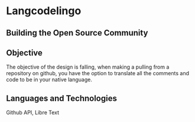 # Langcodelingo 

## Building the Open Source Community 

## Objective 

The objective of the design is falling, when making a pulling from a repository on github, you have the option to translate all the comments and code to be in your native language. 

## Languages and Technologies 

Github API, Libre Text 

